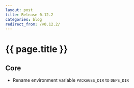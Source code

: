 ```yaml
---
layout: post
title: Release 0.12.2
categories: blog
redirect_from: /v0.12.2/
---
```


# {{ page.title }}

## Core

- Rename environment variable `PACKAGES_DIR` to `DEPS_DIR`
